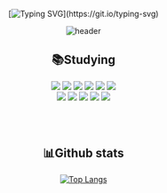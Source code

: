 <div align="center">

[![Typing SVG](https://readme-typing-svg.herokuapp.com?size=29&color=auto&center=true&width=700&lines=💜Welcome+To+My+GitHub+Page!)](https://git.io/typing-svg)

![header](https://capsule-render.vercel.app/api?type=waving&color=auto&height=300&section=header&text=Seonmi%20Back&fontSize=90&fontAlignY=40)

## 📚Studying
<img src="https://img.shields.io/badge/React-61DAFB?style=for-the-badge&logo=React&logoColor=white">
<img src="https://img.shields.io/badge/JavaScript-F7DF1E?style=for-the-badge&logo=JavaScript&logoColor=white"/>
<img src="https://img.shields.io/badge/HTML5-E34F26?style=for-the-badge&logo=HTML5&logoColor=white"/>
<img src="https://img.shields.io/badge/CSS3-1572B6?style=for-the-badge&logo=CSS3&logoColor=white"/>
<img src="https://img.shields.io/badge/Firebase-FFCA28?style=for-the-badge&logo=Firebase&logoColor=white">
<img src="https://img.shields.io/badge/Oracle-F80000?style=for-the-badge&logo=Oracle&logoColor=white"><br/>
<img src="https://img.shields.io/badge/Node-339933?style=for-the-badge&logo=Node&logoColor=white">
<img src="https://img.shields.io/badge/Android-3DDC84?style=for-the-badge&logo=Android&logoColor=white">
<img src="https://img.shields.io/badge/Java-3178C6?style=for-the-badge&logo=Java&logoColor=white"/>
<img src="https://img.shields.io/badge/Python-3776AB?style=for-the-badge&logo=Python&logoColor=white"/>
<img src="https://img.shields.io/badge/C-A8B9CC?style=for-the-badge&logo=C&logoColor=white"/>


<br><br>
## 📊Github stats
[![Top Langs](https://github-readme-stats.vercel.app/api/top-langs/?username=Backseonmi&langs_count=8)](https://github.com/Backseonmi/github-readme-stats)
<!-- [![Seonmi's GitHub stats](https://github-readme-stats.vercel.app/api?username=Backseonmi)](https://github.com/Backseonmi/github-readme-stats)
 -->
